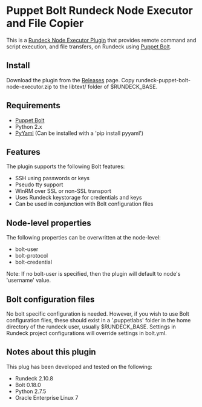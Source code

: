 ﻿# Puppet Bolt Rundeck Node Executor and File Copier
This is a [Rundeck Node Executor Plugin](http://rundeck.org/docs/developer/node-executor-plugin.html) that provides remote command and script execution, and file transfers, on Rundeck using [Puppet Bolt](https://puppet.com/docs/bolt/0.x/bolt.html).

## Install
Download the plugin from the [Releases](https://github.com/ndelo/rundeck-puppet-bolt-node-executor/releases/tag/0.2.1) page.
Copy rundeck-puppet-bolt-node-executor.zip to the  libtext/ folder of $RUNDECK_BASE. 

## Requirements
- [Puppet Bolt](https://puppet.com/docs/bolt/0.x/bolt.html)
- Python 2.x
- [PyYaml](https://github.com/yaml/pyyaml) (Can be installed with a 'pip install pyyaml')

## Features
The plugin supports the following Bolt features:
- SSH using passwords or keys
- Pseudo tty support
- WinRM over SSL or non-SSL transport
- Uses Rundeck keystorage for credentials and keys
- Can be used in conjunction with Bolt configuration files

## Node-level properties
The following properties can be overwritten at the node-level:
- bolt-user
- bolt-protocol
- bolt-credential

Note: If no bolt-user is specified, then the plugin will default to node's 'username' value.

## Bolt configuration files
No bolt specific configuration is needed. However, if you wish to use Bolt configuration files, these should exist in a '.puppetlabs' folder in the home directory of the rundeck user, usually $RUNDECK_BASE. Settings in Rundeck project configurations will override settings in bolt.yml.

## Notes about this plugin

This plug has been developed and tested on the following:
- Rundeck 2.10.8
- Bolt 0.18.0
- Python 2.7.5
- Oracle Enterprise Linux 7

